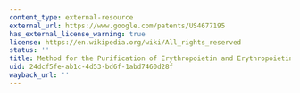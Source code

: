 ```yaml
---
content_type: external-resource
external_url: https://www.google.com/patents/US4677195
has_external_license_warning: true
license: https://en.wikipedia.org/wiki/All_rights_reserved
status: ''
title: Method for the Purification of Erythropoietin and Erythropoietin Compositions
uid: 24dcf5fe-ab1c-4d53-bd6f-1abd7460d28f
wayback_url: ''
---
```

